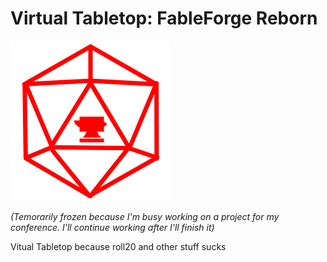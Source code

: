 # Virtual Tabletop: FableForge Reborn

![](logo.png)

*(Temorarily frozen because I'm busy working on a project for my conference. I'll continue working after I'll finish it)*

Vitual Tabletop because roll20 and other stuff sucks
